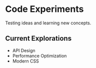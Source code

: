 # Code Experiments
Testing ideas and learning new concepts.

## Current Explorations
- API Design
- Performance Optimization
- Modern CSS
